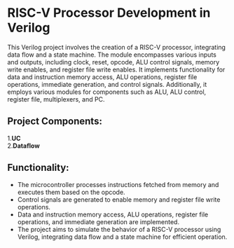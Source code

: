 # RISC-V Processor Development in Verilog

This Verilog project involves the creation of a RISC-V processor, integrating data flow and a state machine. The module encompasses various inputs and outputs, including clock, reset, opcode, ALU control signals, memory write enables, and register file write enables. It implements functionality for data and instruction memory access, ALU operations, register file operations, immediate generation, and control signals. Additionally, it employs various modules for components such as ALU, ALU control, register file, multiplexers, and PC.

## Project Components:

1.**UC**                                                                      
2.**Dataflow**

## Functionality:
- The microcontroller processes instructions fetched from memory and executes them based on the opcode.
- Control signals are generated to enable memory and register file write operations.
- Data and instruction memory access, ALU operations, register file operations, and immediate generation are implemented.
- The project aims to simulate the behavior of a RISC-V processor using Verilog, integrating data flow and a state machine for efficient operation.

